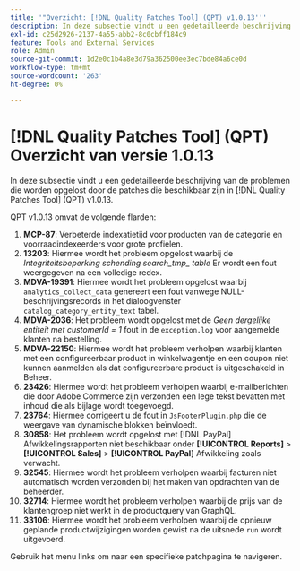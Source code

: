 ```yaml
---
title: '"Overzicht: [!DNL Quality Patches Tool] (QPT) v1.0.13'''
description: In deze subsectie vindt u een gedetailleerde beschrijving van de problemen die worden opgelost door de patches die beschikbaar zijn in [!DNL Quality Patches Tool] (QPT) v1.0.13.
exl-id: c25d2926-2137-4a55-abb2-8c0cbff184c9
feature: Tools and External Services
role: Admin
source-git-commit: 1d2e0c1b4a8e3d79a362500ee3ec7bde84a6ce0d
workflow-type: tm+mt
source-wordcount: '263'
ht-degree: 0%

---
```


# [!DNL Quality Patches Tool] (QPT) Overzicht van versie 1.0.13

In deze subsectie vindt u een gedetailleerde beschrijving van de problemen die worden opgelost door de patches die beschikbaar zijn in [!DNL Quality Patches Tool] (QPT) v1.0.13.

QPT v1.0.13 omvat de volgende flarden:

1. **MCP-87**: Verbeterde indexatietijd voor producten van de categorie en voorraadindexeerders voor grote profielen.
1. **13203**: Hiermee wordt het probleem opgelost waarbij de *Integriteitsbeperking schending search_tmp_ table* Er wordt een fout weergegeven na een volledige redex.
1. **MDVA-19391**: Hiermee wordt het probleem opgelost waarbij `analytics_collect_data` genereert een fout vanwege NULL-beschrijvingsrecords in het dialoogvenster `catalog_category_entity_text` tabel.
1. **MDVA-2036**: Het probleem wordt opgelost met de *Geen dergelijke entiteit met customerId = 1* fout in de `exception.log` voor aangemelde klanten na bestelling.
1. **MDVA-22150**: Hiermee wordt het probleem verholpen waarbij klanten met een configureerbaar product in winkelwagentje en een coupon niet kunnen aanmelden als dat configureerbare product is uitgeschakeld in Beheer.
1. **23426**: Hiermee wordt het probleem verholpen waarbij e-mailberichten die door Adobe Commerce zijn verzonden een lege tekst bevatten met inhoud die als bijlage wordt toegevoegd.
1. **23764**: Hiermee corrigeert u de fout in `JsFooterPlugin.php` die de weergave van dynamische blokken beïnvloedt.
1. **30858**: Het probleem wordt opgelost met [!DNL PayPal] Afwikkelingsrapporten niet beschikbaar onder **[!UICONTROL Reports]** > **[!UICONTROL Sales]** > **[!UICONTROL PayPal]** Afwikkeling zoals verwacht.
1. **32545**: Hiermee wordt het probleem verholpen waarbij facturen niet automatisch worden verzonden bij het maken van opdrachten van de beheerder.
1. **32714**: Hiermee wordt het probleem verholpen waarbij de prijs van de klantengroep niet werkt in de productquery van GraphQL.
1. **33106**: Hiermee wordt het probleem verholpen waarbij de opnieuw geplande productwijzigingen worden gewist na de uitsnede `run` wordt uitgevoerd.

Gebruik het menu links om naar een specifieke patchpagina te navigeren.
